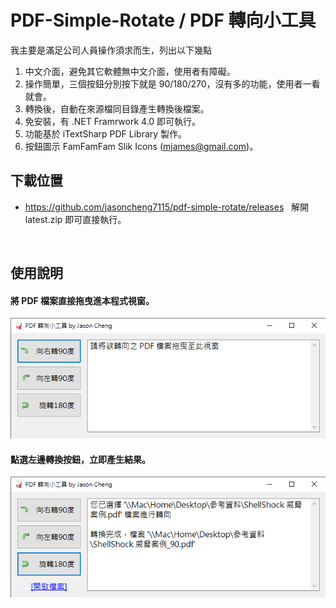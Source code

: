 ﻿# PDF-Simple-Rotate / PDF 轉向小工具

我主要是滿足公司人員操作須求而生，列出以下幾點

1. 中文介面，避免其它軟體無中文介面，使用者有障礙。
2. 操作簡單，三個按鈕分別按下就是 90/180/270，沒有多的功能，使用者一看就會。
3. 轉換後，自動在來源檔同目錄產生轉換後檔案。
4. 免安裝，有 .NET Framrwork 4.0 即可執行。
5. 功能基於 iTextSharp PDF Library 製作。
6. 按鈕圖示 FamFamFam Slik Icons (mjames@gmail.com)。
   
   
  
  

  
  
  
## 下載位置
  
  
- https://github.com/jasoncheng7115/pdf-simple-rotate/releases  
解開 latest.zip 即可直接執行。
  

  
  
## 使用說明


#### 將 PDF 檔案直接拖曳進本程式視窗。
![image](https://github.com/jasoncheng7115/pdf-simple-rotate/blob/master/READ_01.png?raw=true)

#### 點選左邊轉換按鈕，立即產生結果。
![image](https://github.com/jasoncheng7115/pdf-simple-rotate/blob/master/READ_02.png?raw=true)
